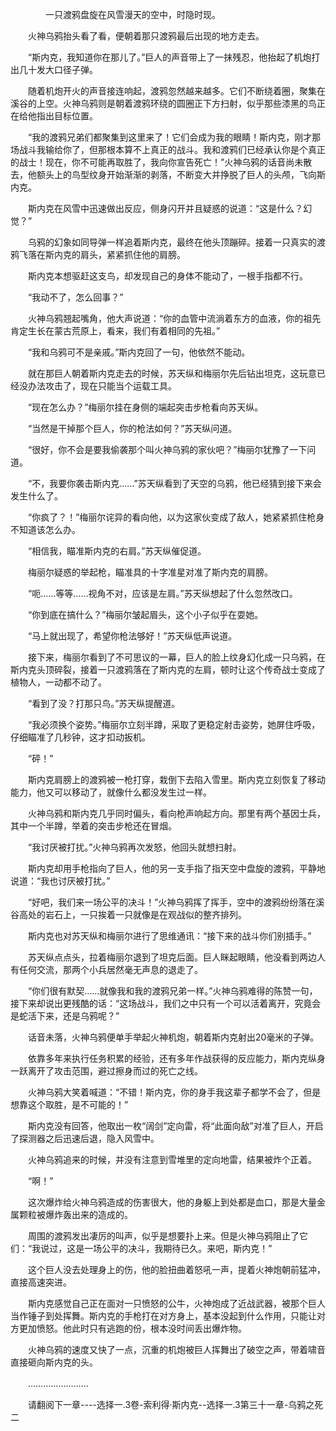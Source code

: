 <div class="read-content j_readContent" id="">
                <p>　　　　一只渡鸦盘旋在风雪漫天的空中，时隐时现。<p>　　火神乌鸦抬头看了看，便朝着那只渡鸦最后出现的地方走去。<p>　　“斯内克，我知道你在那儿了。”巨人的声音带上了一抹残忍，他抬起了机炮打出几十发大口径子弹。<p>　　随着机炮开火的声音接连响起，渡鸦忽然越来越多。它们不断绕着圈，聚集在溪谷的上空。火神乌鸦则是朝着渡鸦环绕的圆圈正下方扫射，似乎那些漆黑的鸟正在给他指出目标位置。<p>　　“我的渡鸦兄弟们都聚集到这里来了！它们会成为我的眼睛！斯内克，刚才那场战斗我输给你了，但那根本算不上真正的战斗。我和渡鸦们已经承认你是个真正的战士！现在，你不可能再取胜了，我向你宣告死亡！”火神乌鸦的话音尚未散去，他额头上的鸟型纹身开始渐渐的剥落，不断变大并挣脱了巨人的头颅，飞向斯内克。<p>　　斯内克在风雪中迅速做出反应，侧身闪开并且疑惑的说道：“这是什么？幻觉？”<p>　　乌鸦的幻象如同导弹一样追着斯内克，最终在他头顶蹦碎。接着一只真实的渡鸦飞落在斯内克的肩头，紧紧抓住他的肩膀。<p>　　斯内克本想驱赶这支鸟，却发现自己的身体不能动了，一根手指都不行。<p>　　“我动不了，怎么回事？”<p>　　火神乌鸦翘起嘴角，他大声说道：“你的血管中流淌着东方的血液，你的祖先肯定生长在蒙古荒原上，看来，我们有着相同的先祖。”<p>　　“我和乌鸦可不是亲戚。”斯内克回了一句，他依然不能动。<p>　　就在那巨人朝着斯内克走去的时候，苏天纵和梅丽尔先后钻出坦克，这玩意已经没办法攻击了，现在只能当个运载工具。<p>　　“现在怎么办？”梅丽尔挂在身侧的端起突击步枪看向苏天纵。<p>　　“当然是干掉那个巨人，你的枪法如何？”苏天纵问道。<p>　　“很好，你不会是要我偷袭那个叫火神乌鸦的家伙吧？”梅丽尔犹豫了一下问道。<p>　　“不，我要你袭击斯内克……”苏天纵看到了天空的乌鸦，他已经猜到接下来会发生什么了。<p>　　“你疯了？！”梅丽尔诧异的看向他，以为这家伙变成了敌人，她紧紧抓住枪身不知道该怎么办。<p>　　“相信我，瞄准斯内克的右肩。”苏天纵催促道。<p>　　梅丽尔疑惑的举起枪，瞄准具的十字准星对准了斯内克的肩膀。<p>　　“呃……等等……视角不对，应该是左肩。”苏天纵想起了什么忽然改口。<p>　　“你到底在搞什么？”梅丽尔皱起眉头，这个小子似乎在耍她。<p>　　“马上就出现了，希望你枪法够好！”苏天纵低声说道。<p>　　接下来，梅丽尔看到了不可思议的一幕，巨人的脸上纹身幻化成一只乌鸦，在斯内克头顶碎裂，接着一只渡鸦落在了斯内克的左肩，顿时让这个传奇战士变成了植物人，一动都不动了。<p>　　“看到了没？打那只鸟。”苏天纵提醒道。<p>　　“我必须换个姿势。”梅丽尔立刻半蹲，采取了更稳定射击姿势，她屏住呼吸，仔细瞄准了几秒钟，这才扣动扳机。<p>　　“砰！”<p>　　斯内克肩膀上的渡鸦被一枪打穿，栽倒下去陷入雪里。斯内克立刻恢复了移动能力，他又可以移动了，就像什么都没发生过一样。<p>　　火神乌鸦和斯内克几乎同时偏头，看向枪声响起方向。那里有两个基因士兵，其中一个半蹲，举着的突击步枪还在冒烟。<p>　　“我讨厌被打扰。”火神乌鸦再次发怒，他回头就想扫射。<p>　　斯内克却用手枪指向了巨人，他的另一支手指了指天空中盘旋的渡鸦，平静地说道：“我也讨厌被打扰。”<p>　　“好吧，我们来一场公平的决斗！”火神乌鸦挥了挥手，空中的渡鸦纷纷落在溪谷高处的岩石上，一只挨着一只就像是在观战似的整齐排列。<p>　　斯内克也对苏天纵和梅丽尔进行了思维通讯：“接下来的战斗你们别插手。”<p>　　苏天纵点点头，拉着梅丽尔退到了坦克后面。巨人眯起眼睛，他没看到两边人有任何交流，那两个小兵居然毫无声息的退走了。<p>　　“你们很有默契……就像我和我的渡鸦兄弟一样。”火神乌鸦难得的陈赞一句，接下来却说出更残酷的话：“这场战斗，我们之中只有一个可以活着离开，究竟会是蛇活下来，还是乌鸦呢？”<p>　　话音未落，火神乌鸦便单手举起火神机炮，朝着斯内克射出20毫米的子弹。<p>　　依靠多年来执行任务积累的经验，还有多年作战获得的反应能力，斯内克纵身一跃离开了攻击范围，避过擦身而过的死亡之线。<p>　　火神乌鸦大笑着喊道：“不错！斯内克，你的身手我这辈子都学不会了，但是想靠这个取胜，是不可能的！”<p>　　斯内克没有回答，他取出一枚“阔剑”定向雷，将“此面向敌”对准了巨人，开启了探测器之后迅速后退，隐入风雪中。<p>　　火神乌鸦追来的时候，并没有注意到雪堆里的定向地雷，结果被炸个正着。<p>　　“啊！”<p>　　这次爆炸给火神乌鸦造成的伤害很大，他的身躯上到处都是血口，那是大量金属颗粒被爆炸轰出来的造成的。<p>　　周围的渡鸦发出凄厉的叫声，似乎是想要扑上来。但是火神乌鸦阻止了它们：“我说过，这是一场公平的决斗，我期待已久。来吧，斯内克！”<p>　　这个巨人没去处理身上的伤，他的脸扭曲着怒吼一声，提着火神炮朝前猛冲，直接高速突进。<p>　　斯内克感觉自己正在面对一只愤怒的公牛，火神炮成了近战武器，被那个巨人当作锤子到处挥舞。斯内克的手枪打在对方身上，基本没起到什么作用，只能让对方更加愤怒。他此时只有逃跑的份，根本没时间丢出爆炸物。<p>　　火神乌鸦的速度又快了一点，沉重的机炮被巨人挥舞出了破空之声，带着啸音直接砸向斯内克的头。<p>　　……………………<p>　　请翻阅下一章----选择一.3卷-索利得·斯内克--选择一.3第三十一章-乌鸦之死二<p> 
            </div>
